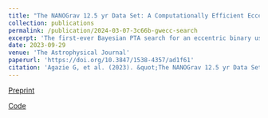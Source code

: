 ```yaml
---
title: "The NANOGrav 12.5 yr Data Set: A Computationally Efficient Eccentric Binary Search Pipeline and Constraints on an Eccentric Supermassive Binary Candidate in 3C 66B"
collection: publications
permalink: /publication/2024-03-07-3c66b-gwecc-search
excerpt: 'The first-ever Bayesian PTA search for an eccentric binary using multiple pulsars.'
date: 2023-09-29
venue: 'The Astrophysical Journal'
paperurl: 'https://doi.org/10.3847/1538-4357/ad1f61'
citation: 'Agazie G, et al. (2023). &quot;The NANOGrav 12.5 yr Data Set: A Computationally Efficient Eccentric Binary Search Pipeline and Constraints on an Eccentric Supermassive Binary Candidate in 3C 66B.&quot; <i>ApJ</i> 963 144.'
---
```


[Preprint](https://arxiv.org/abs/2310.12138)

[Code](https://github.com/lanky441/NG12p5_3C66B_GWecc)
